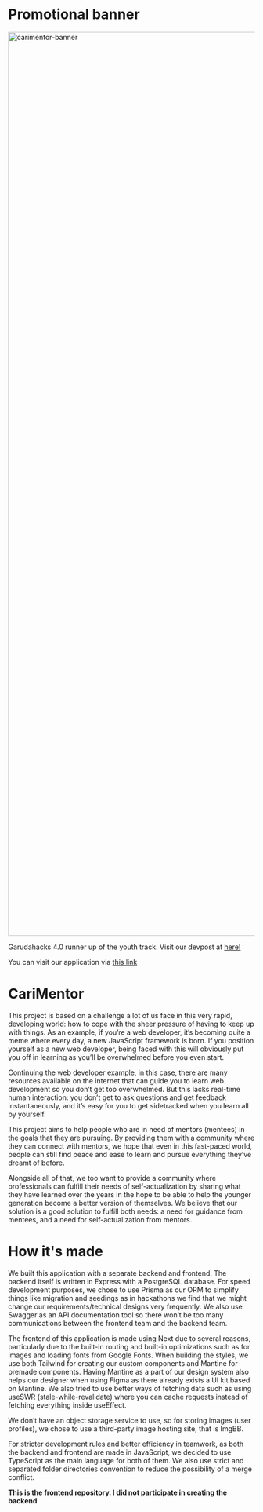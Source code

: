 # Promotional banner

<img width="1842" alt="carimentor-banner" src="https://github.com/acomarcho/carimentor/assets/29671825/0a84545b-6896-4ac1-867c-46a0587607af">

Garudahacks 4.0 runner up of the youth track. Visit our devpost at [here!](https://devpost.com/software/carimentor)

You can visit our application via [this link](https://carimentor.marchotridyo.com)

# CariMentor

This project is based on a challenge a lot of us face in this very rapid, developing world: how to cope with the sheer pressure of having to keep up with things. As an example, if you’re a web developer, it’s becoming quite a meme where every day, a new JavaScript framework is born. If you position yourself as a new web developer, being faced with this will obviously put you off in learning as you’ll be overwhelmed before you even start.

Continuing the web developer example, in this case, there are many resources available on the internet that can guide you to learn web development so you don’t get too overwhelmed. But this lacks real-time human interaction: you don’t get to ask questions and get feedback instantaneously, and it’s easy for you to get sidetracked when you learn all by yourself.

This project aims to help people who are in need of mentors (mentees) in the goals that they are pursuing. By providing them with a community where they can connect with mentors, we hope that even in this fast-paced world, people can still find peace and ease to learn and pursue everything they’ve dreamt of before.

Alongside all of that, we too want to provide a community where professionals can fulfill their needs of self-actualization by sharing what they have learned over the years in the hope to be able to help the younger generation become a better version of themselves. We believe that our solution is a good solution to fulfill both needs: a need for guidance from mentees, and a need for self-actualization from mentors.

# How it's made

We built this application with a separate backend and frontend. The backend itself is written in Express with a PostgreSQL database. For speed development purposes, we chose to use Prisma as our ORM to simplify things like migration and seedings as in hackathons we find that we might change our requirements/technical designs very frequently. We also use Swagger as an API documentation tool so there won’t be too many communications between the frontend team and the backend team.

The frontend of this application is made using Next due to several reasons, particularly due to the built-in routing and built-in optimizations such as for images and loading fonts from Google Fonts. When building the styles, we use both Tailwind for creating our custom components and Mantine for premade components. Having Mantine as a part of our design system also helps our designer when using Figma as there already exists a UI kit based on Mantine. We also tried to use better ways of fetching data such as using useSWR (stale-while-revalidate) where you can cache requests instead of fetching everything inside useEffect.

We don’t have an object storage service to use, so for storing images (user profiles), we chose to use a third-party image hosting site, that is ImgBB.

For stricter development rules and better efficiency in teamwork, as both the backend and frontend are made in JavaScript, we decided to use TypeScript as the main language for both of them. We also use strict and separated folder directories convention to reduce the possibility of a merge conflict.

**This is the frontend repository. I did not participate in creating the backend**

